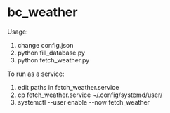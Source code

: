 # bc_weather

Usage:

1. change config.json
2. python fill_database.py
3. python fetch_weather.py

To run as a service:

1. edit paths in fetch_weather.service
2. cp fetch_weather.service ~/.config/systemd/user/
3. systemctl --user enable --now fetch_weather

